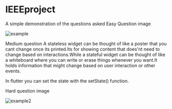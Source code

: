 # IEEEproject
A simple demonstration of the questions asked
Easy Question image

![example](https://github.com/ashwinfelix/IEEEproject/assets/35266735/6899feac-4518-4f6f-b978-f248570e2dbe)

Medium question
A stateless widget can be thought of like a poster that you cant change once its printed.Its for showing content that does'nt need to change based on interactions.While a stateful widget can be thought of like a whiteboard where you can write or erase things whenever you want.It holds information that might change based on user interaction or other events.

In flutter you can set the state with the setState() function.


Hard question image

![example2](https://github.com/ashwinfelix/IEEEproject/assets/35266735/58431b21-b8b8-4b52-aa8c-7ce90400a583)
